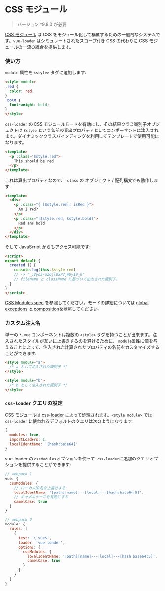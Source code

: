 # CSS モジュール

> バージョン ^9.8.0 が必要

[CSS モジュール](https://github.com/css-modules/css-modules) は CSS をモジュール化して構成するための一般的なシステムです。`vue-loader` はシミュレートされたスコープ付き CSS の代わりに CSS モジュールの一流の統合を提供します。

### 使い方

`module` 属性を `<style>` タグに追加します:

``` html
<style module>
.red {
  color: red;
}
.bold {
  font-weight: bold;
}
</style>
```

`css-loader` の CSS モジュールモードを有効にし、その結果クラス識別子オブジェクトは `$style` という名前の算出プロパティとしてコンポーネントに注入されます。ダイナミッククラスバインディングを利用してテンプレートで使用可能になります。

``` html
<template>
  <p :class="$style.red">
    This should be red
  </p>
</template>
```

これは算出プロパティなので、`:class` の オブジェクト / 配列構文でも動作します:

``` html
<template>
  <div>
    <p :class="{ [$style.red]: isRed }">
      Am I red?
    </p>
    <p :class="[$style.red, $style.bold]">
      Red and bold
    </p>
  </div>
</template>
```

そして JavaScript からもアクセス可能です:

``` html
<script>
export default {
  created () {
    console.log(this.$style.red)
    // -> "_1VyoJ-uZOjlOxP7jWUy19_0"
    // filename と className に基づいて出力された識別子。
  }
}
</script>
```

[CSS Modules spec](https://github.com/css-modules/css-modules) を参照してください。モードの詳細については [global exceptions](https://github.com/css-modules/css-modules#exceptions) と [composition](https://github.com/css-modules/css-modules#composition)を参照してください。

### カスタム注入名

単一の `*.vue` コンポーネントは複数の `<style>` タグを持つことが出来ます。注入されたスタイルが互いに上書きするのを避けるために、 `module`属性に値を与えることによって、注入された計算されたプロパティの名前をカスタマイズすることができます:

``` html
<style module="a">
  /* a として注入された識別子 */
</style>

<style module="b">
  /* b として注入された識別子 */
</style>
```

### `css-loader` クエリの設定

CSS モジュールは [css-loader](https://github.com/webpack/css-loader) によって処理されます。`<style module>` では `css-loader` に使われるデフォルトのクエリは次のようになります:

``` js
{
  modules: true,
  importLoaders: 1,
  localIdentName: '[hash:base64]'
}
```

vue-loader の `cssModules`オプションを使って` css-loader`に追加のクエリオプションを提供することができます:

``` js
// webpack 1
vue: {
  cssModules: {
    // ローカルID名を上書きする
    localIdentName: '[path][name]---[local]---[hash:base64:5]',
    // キャメルケースを有効にする
    camelCase: true
  }
}

// webpack 2
module: {
  rules: [
    {
      test: '\.vue$',
      loader: 'vue-loader',
      options: {
        cssModules: {
          localIdentName: '[path][name]---[local]---[hash:base64:5]',
          camelCase: true
        }
      }
    }
  ]
}
```
